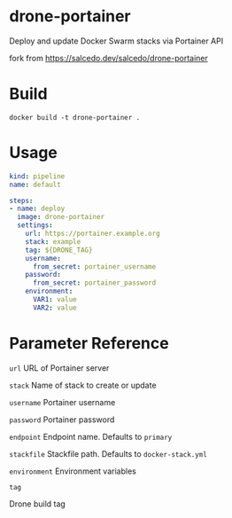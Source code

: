 # drone-portainer

Deploy and update Docker Swarm stacks via Portainer API

fork from https://salcedo.dev/salcedo/drone-portainer

# Build

`docker build -t drone-portainer .`

# Usage

```yaml
kind: pipeline
name: default

steps:
- name: deploy
  image: drone-portainer
  settings:
    url: https://portainer.example.org
    stack: example
    tag: ${DRONE_TAG}
    username:
      from_secret: portainer_username
    password:
      from_secret: portainer_password
    environment:
      VAR1: value
      VAR2: value
```

# Parameter Reference

`url`
URL of Portainer server

`stack`
Name of stack to create or update

`username`
Portainer username

`password`
Portainer password

`endpoint`
Endpoint name. Defaults to `primary`

`stackfile`
Stackfile path. Defaults to `docker-stack.yml`

`environment`
Environment variables

`tag`

Drone build tag

